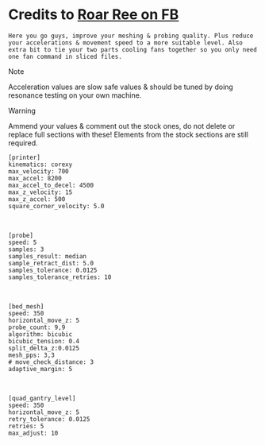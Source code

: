 # Credits to [Roar Ree on FB](https://www.facebook.com/groups/6997076173737632/permalink/7222730737838840)
 

    Here you go guys, improve your meshing & probing quality. Plus reduce your accelerations & movement speed to a more suitable level. Also extra bit to tie your two parts cooling fans together so you only need one fan command in sliced files. 
    
> [!NOTE]
> Acceleration values are slow safe values & should be tuned by doing resonance testing on your own machine.





> [!WARNING]
> Ammend your values & comment out the stock ones, do not delete or replace full sections with these! Elements from the stock sections are still required.

    [printer]
    kinematics: corexy           
    max_velocity: 700            
    max_accel: 8200           
    max_accel_to_decel: 4500  
    max_z_velocity: 15           
    max_z_accel: 500             
    square_corner_velocity: 5.0  

<br>

    [probe]
    speed: 5
    samples: 3
    samples_result: median
    sample_retract_dist: 5.0
    samples_tolerance: 0.0125
    samples_tolerance_retries: 10 

<br>

    [bed_mesh]
    speed: 350                
    horizontal_move_z: 5        
    probe_count: 9,9                
    algorithm: bicubic           
    bicubic_tension: 0.4
    split_delta_z:0.0125
    mesh_pps: 3,3 
    # move_check_distance: 3
    adaptive_margin: 5

<br>

    [quad_gantry_level]          
    speed: 350             
    horizontal_move_z: 5      
    retry_tolerance: 0.0125 
    retries: 5                  
    max_adjust: 10              

